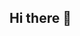 ## Hi there 👋

<!--
**tonyluo08/tonyluo08** is a ✨ _special_ ✨ repository because its `README.md` (this file) appears on your GitHub profile.

Here are some ideas to get you started:

I’m currently working on an app that helps people with ADHD drive safer
- 🌱 I’m currently learning Swift and CoreML
- 👯 I’m looking to collaborate on getting results for my app
- 🤔 I’m looking for help with how to test my app when it's finished
- 💬 Ask me about my project!
- 📫 How to reach me: shengwuluo62@gmail.com
- 😄 Pronouns: He/Him
- ⚡ Fun fact: I like to sleep a lot
-->
